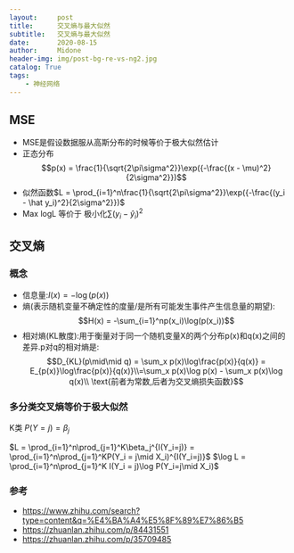 ```yaml
---
layout:     post
title:      交叉熵与最大似然
subtitle:   交叉熵与最大似然
date:       2020-08-15
author:     Midone
header-img: img/post-bg-re-vs-ng2.jpg
catalog: True
tags:
    - 神经网络
---
```

## MSE 
- MSE是假设数据服从高斯分布的时候等价于极大似然估计
- 正态分布
$$p(x) = \frac{1}{\sqrt{2\pi\sigma^2}}\exp({-\frac{(x - \mu)^2}{2\sigma^2}})$$
- 似然函数$L = \prod_{i=1}^n\frac{1}{\sqrt{2\pi\sigma^2}}\exp({-\frac{(y_i - \hat y_i)^2}{2\sigma^2}})$
- Max logL 等价于 极小化$\sum(y_i - \hat y_i)^2$
## 交叉熵
### 概念
- 信息量:$I(x) = -\log(p(x))$
- 熵(表示随机变量不确定性的度量/是所有可能发生事件产生信息量的期望):
$$H(x) = -\sum_{i=1}^np(x_i)\log(p(x_i))$$
- 相对熵(KL散度):用于衡量对于同一个随机变量X的两个分布p(x)和q(x)之间的差异.p对q的相对熵是:
$$D_{KL}(p\mid\mid q) = \sum_x p(x)\log\frac{p(x)}{q(x)} = E_{p(x)}\log\frac{p(x)}{q(x)}\\=\sum_x p(x)\log p(x) - \sum_x p(x)\log q(x)\\
\text{前者为常数,后者为交叉熵损失函数}$$ 



### 多分类交叉熵等价于极大似然

K类 $P(Y = j) = \beta_j$

$L = \prod_{i=1}^n\prod_{j=1}^K\beta_j^{I(Y_i=j)} = \prod_{i=1}^n\prod_{j=1}^KP(Y_i = j\mid X_i)^{I(Y_i=j)}$
$\log L = \prod_{i=1}^n\prod_{j=1}^K I(Y_i = j)\log P(Y_i=j\mid X_i)$

### 参考
- https://www.zhihu.com/search?type=content&q=%E4%BA%A4%E5%8F%89%E7%86%B5
- https://zhuanlan.zhihu.com/p/84431551
- https://zhuanlan.zhihu.com/p/35709485